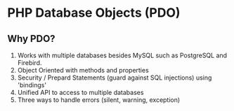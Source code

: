 # PHP Database Objects (PDO)

## Why PDO?

1. Works with multiple databases besides MySQL such as PostgreSQL and Firebird.
2. Object Oriented with methods and properties
3. Security / Prepard Statements (guard against SQL injections) using 'bindings'
4. Unified API to access to multiple databases
5. Three ways to handle errors (silent, warning, exception)
